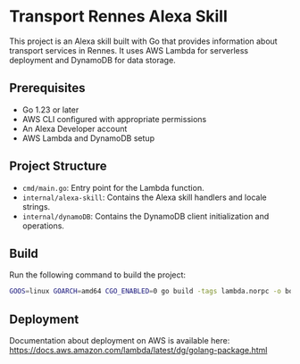 # Transport Rennes Alexa Skill

This project is an Alexa skill built with Go that provides information about transport services in Rennes. It uses AWS Lambda for serverless deployment and DynamoDB for data storage.

## Prerequisites

- Go 1.23 or later
- AWS CLI configured with appropriate permissions
- An Alexa Developer account
- AWS Lambda and DynamoDB setup

## Project Structure

- `cmd/main.go`: Entry point for the Lambda function.
- `internal/alexa-skill`: Contains the Alexa skill handlers and locale strings.
- `internal/dynamoDB`: Contains the DynamoDB client initialization and operations.

## Build

Run the following command to build the project:
```sh
GOOS=linux GOARCH=amd64 CGO_ENABLED=0 go build -tags lambda.norpc -o bootstrap cmd/main.go
```

## Deployment

Documentation about deployment on AWS is available here: https://docs.aws.amazon.com/lambda/latest/dg/golang-package.html